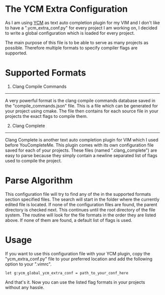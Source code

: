 The YCM Extra Configuration
===========================

As I am using [YCM](https://github.com/Valloric/YouCompleteMe "YouCompleteMe") as text
auto completion plugin for my VIM and  I don't like to have a ".ycm_extra_conf.py" for
every project I am working on, I decided to write a global configuration which is loaded
for every project.


The main purpose of this file is to be able to serve as many projects as possible.
Therefore multiple formats to specify compiler flags are supported.


Supported Formats
=================

1. Clang Compile Commands
-------------------------
A very powerful format is the clang compile commands database saved in the
"compile_commands.json" file. This is a file which can be generated for your
project using cmake. The file then contains for each source file in your
projects the exact flags to compile them.


2. Clang Complete
-----------------
Clang Complete is another text auto completion plugin for VIM which I used
before YouCompleteMe. This plugin comes with its own configuration file saved
for each of your projects. These files (named ".clang_complete") are easy to
parse because they simply contain a newline separated list of flags used to
compile the project.


Parse Algorithm
================

This configuration file will try to find any of the in the supported formats section specified
files. The search will start in the folder where the currently edited file is located. If none
of the configuration files are found, the parent directory is checked next. This continues
until the root directory of the file system. The routine will look for the file formats in the
order they are listed above. If none of them are found, a default list of flags is used.


Usage
=====

If you want to use this configuration file with your YCM plugin, copy the "ycm_extra_conf.py"
file to your preferred location and add the following option to your ".vimrc".

    let g:ycm_global_ycm_extra_conf = path_to_your_conf_here

And that's it. Now you can use the listed flag formats in your projects without any hassle.
